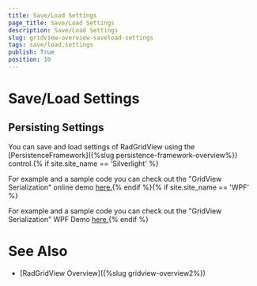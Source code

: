 ```yaml
---
title: Save/Load Settings
page_title: Save/Load Settings
description: Save/Load Settings
slug: gridview-overview-saveload-settings
tags: save/load,settings
publish: True
position: 10
---
```


# Save/Load Settings



## Persisting Settings

You can save and load settings of RadGridView using the [PersistenceFramework]({%slug persistence-framework-overview%}) control.{% if site.site_name == 'Silverlight' %}

For example and a sample code you can check out the "GridView Serialization" online demo [here.](http://demos.telerik.com/silverlight/#PersistenceFramework/GridViewCustomSerialization){% endif %}{% if site.site_name == 'WPF' %}

For example and a sample code you can check out the "GridView Serialization" WPF Demo [here.](http://demos.telerik.com/wpf/){% endif %}

# See Also

 * [RadGridView Overview]({%slug gridview-overview2%})
